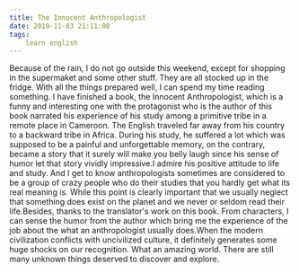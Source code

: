 ```yaml
---
title: The Innocent Anthropologist
date: 2019-11-03 21:11:00
tags:
    learn english
---
```

Because of the rain, I do not go outside this weekend, except for shopping in the supermaket and some other stuff. They are all stocked up in the fridge. With all the things prepared well, I can spend my time reading something. I have finished a book, the Innocent Anthropologist, which is a funny and interesting one with the protagonist who is the author of this book narrated his experience of his study among a primitive tribe in a remote place in Cameroon. The English traveled far away from his country to a backward tribe in Africa. During his study, he suffered a lot which was supposed to be a painful and unforgettable memory, on the contrary, became a story that it surely will make you belly laugh since his sense of humor let that story vividly impressive.I admire his positive attitude to life and study. And I get to know anthropologists sometimes are considered to be a group of crazy people who do their studies that you hardly get what its real meaning is. While this point is clearly important that we usually neglect that something does exist on the planet and we never or seldom read their life.Besides, thanks to the translator's work on this book. From characters, I can sense the humor from the author which bring me the experience of the job about the what an anthropologist usually does.When the modern civilization conflicts with uncivilized culture, it definitely generates some huge shocks on our recognition. What an amazing world. There are still many unknown things deserved to discover and explore.
